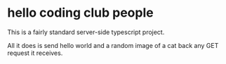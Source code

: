 # hello coding club people

This is a fairly standard server-side typescript project.

All it does is send hello world and a random image of a cat back any GET request it receives.
